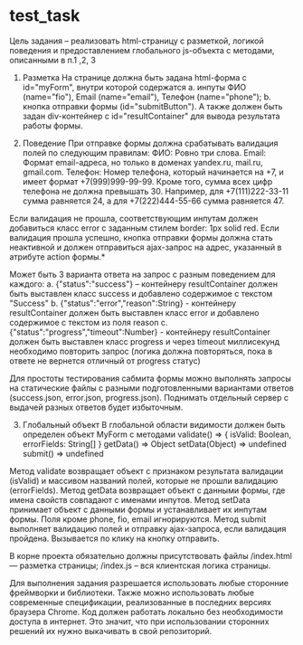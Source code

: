 # test_task
Цель задания – реализовать html-страницу с разметкой, логикой поведения и предоставлением глобального js-объекта с методами, описанными в п.1 ,2, 3

1. Разметка
На странице должна быть задана html-форма с id="myForm", внутри которой содержатся a. инпуты
ФИО (name="fio"),
Email (name="email"),
Телефон (name="phone"); b. кнопка отправки формы (id="submitButton"). А также должен быть задан div-контейнер с id="resultContainer" для вывода результата работы формы.

2. Поведение
При отправке формы должна срабатывать валидация полей по следующим правилам:
ФИО: Ровно три слова.
Email: Формат email-адреса, но только в доменах yandex.ru, mail.ru, gmail.com.
Телефон: Номер телефона, который начинается на +7, и имеет формат +7(999)999-99-99. Кроме того, сумма всех цифр телефона не должна превышать 30. Например, для +7(111)222-33-11 сумма равняется 24, а для +7(222)444-55-66 сумма равняется 47.

Если валидация не прошла, соответствующим инпутам должен добавиться класс error с заданным стилем border: 1px solid red. Если валидация прошла успешно, кнопка отправки формы должна стать неактивной и должен отправиться ajax-запрос на адрес, указанный в атрибуте action формы.*

Может быть 3 варианта ответа на запрос с разным поведением для каждого: 
a. {"status":"success"} – контейнеру resultContainer должен быть выставлен класс success и добавлено содержимое с текстом "Success" 
b. {"status":"error","reason":String} - контейнеру resultContainer должен быть выставлен класс error и добавлено содержимое с текстом из поля reason 
c. {"status":"progress","timeout":Number} - контейнеру resultContainer должен быть выставлен класс progress и через timeout миллисекунд необходимо повторить запрос (логика должна повторяться, пока в ответе не вернется отличный от progress статус)

Для простоты тестирования сабмита формы можно выполнять запросы на статические файлы с разными подготовленными вариантами ответов (success.json, error.json, progress.json). Поднимать отдельный сервер с выдачей разных ответов будет избыточным.

3. Глобальный объект
В глобальной области видимости должен быть определен объект MyForm с методами validate() => { isValid: Boolean, errorFields: String[] } getData() => Object setData(Object) => undefined submit() => undefined

Метод validate возвращает объект с признаком результата валидации (isValid) и массивом названий полей, которые не прошли валидацию (errorFields). Метод getData возвращает объект с данными формы, где имена свойств совпадают с именами инпутов. Метод setData принимает объект с данными формы и устанавливает их инпутам формы. Поля кроме phone, fio, email игнорируются. Метод submit выполняет валидацию полей и отправку ajax-запроса, если валидация пройдена. Вызывается по клику на кнопку отправить.

В корне проекта обязательно должны присутствовать файлы 
/index.html — разметка страницы; 
/index.js – вся клиентская логика страницы.

Для выполнения задания разрешается использовать любые сторонние фреймворки и библиотеки. Также можно использовать любые современные спецификации, реализованные в последних версиях браузера Chrome. Код должен работать локально без необходимости доступа в интернет. Это значит, что при использовании сторонних решений их нужно выкачивать в свой репозиторий.


